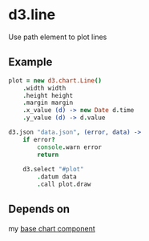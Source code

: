 d3.line
==========

Use path element to plot lines

Example
-------

```coffeescript
plot = new d3.chart.Line()
    .width width
    .height height
    .margin margin
    .x_value (d) -> new Date d.time
    .y_value (d) -> d.value

d3.json "data.json", (error, data) ->
    if error?
        console.warn error
        return
    
    d3.select "#plot"
        .datum data
        .call plot.draw
```

Depends on
----------

my [base chart component](https://github.com/Enucatl/d3.base.chart)

